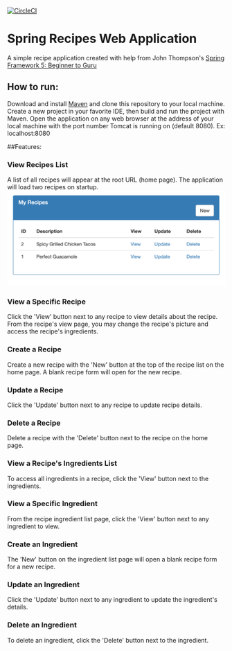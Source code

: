 [![CircleCI](https://circleci.com/gh/kschafer2/sfg-recipes.svg?style=svg)](https://circleci.com/gh/kschafer2/sfg-recipes)

# Spring Recipes Web Application
A simple recipe application created with help from John Thompson's 
[Spring Framework 5: Beginner to Guru](https://github.com/springframeworkguru)

## How to run: 
Download and install [Maven](https://maven.apache.org/download.cgi) and clone this repository to your local 
machine. Create a new project in your favorite IDE, then build and run the project with Maven. Open the application on 
any web browser at the address of your local machine with the port number Tomcat is running on (default 8080).
Ex: localhost:8080

##Features:
### View Recipes List
A list of all recipes will appear at the root URL (home page). The application will load two recipes on startup.
![Home Page](https://github.com/kschafer2/sfg-recipes/blob/media/home-page.png)
### View a Specific Recipe
Click the 'View' button next to any recipe to view details about the recipe. From the recipe's view page, you may 
change the recipe's picture and access the recipe's ingredients.

### Create a Recipe
Create a new recipe with the 'New' button at the top of the recipe list on the home page. A blank recipe form will open 
for the new recipe.

### Update a Recipe
Click the 'Update' button next to any recipe to update recipe details.

### Delete a Recipe
Delete a recipe with the 'Delete' button next to the recipe on the home page.

### View a Recipe's Ingredients List
To access all ingredients in a recipe, click the 'View' button next to the ingredients.

### View a Specific Ingredient
From the recipe ingredient list page, click the 'View' button next to any ingredient to view.

### Create an Ingredient
The 'New' button on the ingredient list page will open a blank recipe form for a new recipe.

### Update an Ingredient
Click the 'Update' button next to any ingredient to update the ingredient's details.

### Delete an Ingredient
To delete an ingredient, click the 'Delete' button next to the ingredient.



